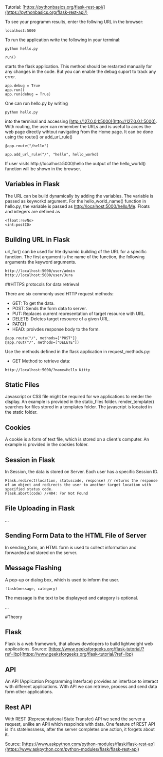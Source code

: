 
Tutorial: [https://pythonbasics.org/flask-rest-api/](https://pythonbasics.org/flask-rest-api/) 

To see your programm results, enter the follwing URL in the browser:
```
localhost:5000
```
To run the application write the following in your terminal:
```
python hello.py
```

``` 
run() 
``` 
starts the flask application. This method should be restarted manually for any changes in the code. But you can enable the debug suport to track any error.

```
app.debug = True
app.run()
app.run(debug = True)
```
One can run hello.py by writing 
``` 
python hello.py 
``` 
into the terminal and accessing [http://127.0.0.1:5000](http://127.0.0.1:5000).
With routing, the user can remember the URLs and is useful to acces the web page directly wihtout navigating from the Home page. It can be done using the route() or add_url_rule()
```
@app.route("/hello")

app.add_url_rule("/", "hello", hello_workd)
```
If user visits http://localhost:5000/hello the output of the hello_world() function will be shown in the browser.


## Variables in Flask
The URL can be build dynamically by adding the variables. The variable is passed as keyworkd argument.
For the hello_world_name() function in hello.py, the variable is passed as [http://localhost:5000/hello/Me](http://localhost:5000/hello/Me).
Floats and integers are defined as
```
<float:revNo>
<int:postID>
```

## Building URL in Flask
url_for() can be used for hte dynamic building of the URL for a specific function. The first argument is the name of the function, the following arguments the keyword arguments.

```
http://localhost:5000/user/admin
http://localhost:5000/user/Jura
```

##HTTPS protocols for data retrieval

There are six commonly used HTTP request methods:
* GET: To get the data.
* POST: Sends the form data to server.
* PUT: Replaces current representation of target resource with URL.
* DELETE: Deletes target resource of a given URL.
* PATCH
* HEAD: proivdes response body to the form.

```
@app.route("/", methods=["POST"])
@app.rout("/", methods=["DELETE"])
```
Use the methods defined in the flask application in request_methods.py:
* GET Method to retrieve data:

```
http://localhost:5000/?name=Hello Kitty
```
## Static Files
Javascript or CSS file might be required for we applications to render the display.
An example is provided in the static_files folder.
render_template() searches for files stored in a templates folder. The javascript is located in the static folder.

## Cookies
A cookie is a form of text file, which is stored on a client's computer.
An example is provided in the cookies folder.

## Session in Flask
In Session, the data is stored on Server. Each user has a specific Session ID.
```
Flask.redirect(location, statuscode, response) // returns the response of an object and redirects the user to another target location with specified status code.
Flask.abort(code) //404: For Not Found
```

## File Uploading in Flask
...

## Sending Form Data to the HTML File of Server
In sending_form, an HTML form is used to collect information and forwarded and stored on the server. 

## Message Flashing
A pop-up or dialog box, which is used to inform the user.
```
flash(message, category)
```
The message is the text to be displayyed and category is optional.

...

#Theory
## Flask
Flask is a web framework, that allows developers to build lightweight web applications.
Source: [https://www.geeksforgeeks.org/flask-tutorial/?ref=lbp](https://www.geeksforgeeks.org/flask-tutorial/?ref=lbp)
 
## API
An API (Application Programming Interface) provides an interface to interact with different applications. With API we can retrieve, process and send data form other applications.

## Rest API
With REST (Representational State Transfer) API we send the server a request, unlike an APIi which respoinds with data.
One feature of REST API is it's statelessness, after the server completes one action, it forgets about it.


Source: [https://www.askpython.com/python-modules/flask/flask-rest-ap](https://www.askpython.com/python-modules/flask/flask-rest-api)
